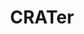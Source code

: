 ---
layout: project
title: CRATer
description: Analyse de la résilience alimentaire du territoire français
season: 9
repository:
website:
image: 9_crater.jpg
---